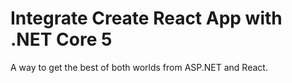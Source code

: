 # Integrate Create React App with .NET Core 5

A way to get the best of both worlds from ASP.NET and React.
